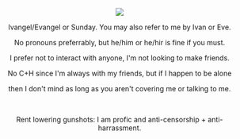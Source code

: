 <p align="center">
  <img src="https://i.postimg.cc/zv8cTkYc/koakc.png" />
</p>
<p align="center">
  Ivangel/Evangel or Sunday. You may also refer to me by Ivan or Eve.
</p>
<p align="center">
  No pronouns preferrably, but he/him or he/hir is fine if you must.
</p>
<p align="center">
  I prefer not to interact with anyone, I'm not looking to make friends.
</p>
<p align="center">
  No C+H since I'm always with my friends, but if I happen to be alone
</p>
<p align="center">
  then I don't mind as long as you aren't covering me or talking to me.
</p>
<br>
<p align="center">
    Rent lowering gunshots: I am profic and anti-censorship + anti-harrassment.
</p>
<!--
**radicalmat/radicalmat** is a ✨ _special_ ✨ repository because its `README.md` (this file) appears on your GitHub profile.

Here are some ideas to get you started:

- 🔭 I’m currently working on ...
- 🌱 I’m currently learning ...
- 👯 I’m looking to collaborate on ...
- 🤔 I’m looking for help with ...
- 💬 Ask me about ...
- 📫 How to reach me: ...
- 😄 Pronouns: ...
- ⚡ Fun fact: ...
-->
